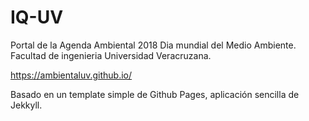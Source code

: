 # IQ-UV
Portal de la Agenda Ambiental 2018 Dia mundial del Medio Ambiente. 
Facultad de ingenieria Universidad Veracruzana.


https://ambientaluv.github.io/

Basado en un template simple de Github Pages, aplicación sencilla de Jekkyll.
